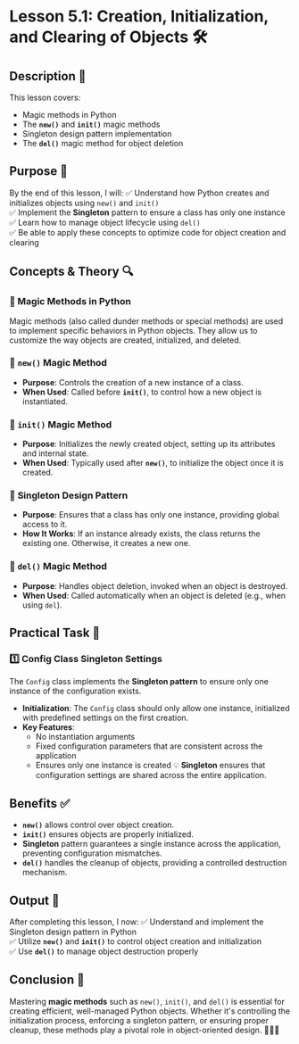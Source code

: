 # Lesson 5.1: Creation, Initialization, and Clearing of Objects 🛠️

## Description 📝

This lesson covers:

-   Magic methods in Python
-   The **`new()`** and **`init()`** magic methods
-   Singleton design pattern implementation
-   The **`del()`** magic method for object deletion

## Purpose 🎯

By the end of this lesson, I will:
✅ Understand how Python creates and initializes objects using `new()` and `init()`  
✅ Implement the **Singleton** pattern to ensure a class has only one instance  
✅ Learn how to manage object lifecycle using `del()`  
✅ Be able to apply these concepts to optimize code for object creation and clearing

## Concepts & Theory 🔍

### 🔹 Magic Methods in Python

Magic methods (also called dunder methods or special methods) are used to implement specific behaviors in Python objects.
They allow us to customize the way objects are created, initialized, and deleted.

### 🔹 **`new()`** Magic Method

-   **Purpose**: Controls the creation of a new instance of a class.
-   **When Used**: Called before **`init()`**, to control how a new object is instantiated.

### 🔹 **`init()`** Magic Method

-   **Purpose**: Initializes the newly created object, setting up its attributes and internal state.
-   **When Used**: Typically used after **`new()`**, to initialize the object once it is created.

### 🔹 **Singleton Design Pattern**

-   **Purpose**: Ensures that a class has only one instance, providing global access to it.
-   **How It Works**: If an instance already exists, the class returns the existing one. Otherwise, it creates a new one.

### 🔹 **`del()`** Magic Method

-   **Purpose**: Handles object deletion, invoked when an object is destroyed.
-   **When Used**: Called automatically when an object is deleted (e.g., when using `del`).

## Practical Task 🧪

### 1️⃣ **Config Class Singleton Settings**

The `Config` class implements the **Singleton pattern** to ensure only one instance of the configuration exists.

-   **Initialization**: The `Config` class should only allow one instance, initialized with predefined settings on the first creation.
-   **Key Features**:
    -   No instantiation arguments
    -   Fixed configuration parameters that are consistent across the application
    -   Ensures only one instance is created
        💡 **Singleton** ensures that configuration settings are shared across the entire application.

## Benefits ✅

-   **`new()`** allows control over object creation.
-   **`init()`** ensures objects are properly initialized.
-   **Singleton** pattern guarantees a single instance across the application, preventing configuration mismatches.
-   **`del()`** handles the cleanup of objects, providing a controlled destruction mechanism.

## Output 📜

After completing this lesson, I now:
✅ Understand and implement the Singleton design pattern in Python  
✅ Utilize **`new()`** and **`init()`** to control object creation and initialization  
✅ Use **`del()`** to manage object destruction properly

## Conclusion 🚀

Mastering **magic methods** such as `new()`, `init()`, and `del()` is essential for creating efficient, well-managed Python objects.
Whether it's controlling the initialization process, enforcing a singleton pattern, or ensuring proper cleanup, these methods play a pivotal role in object-oriented design. 🧑‍💻✨

